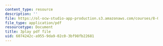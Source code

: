 ```yaml
---
content_type: resource
description: ''
file: https://ol-ocw-studio-app-production.s3.amazonaws.com/courses/8-01sc-classical-mechanics-fall-2016/6074242ca9559da902c03bf98fb22681_m8_3VwHy7tE.pdf
file_type: application/pdf
resourcetype: Document
title: 3play pdf file
uid: 6074242c-a955-9da9-02c0-3bf98fb22681
---
```

